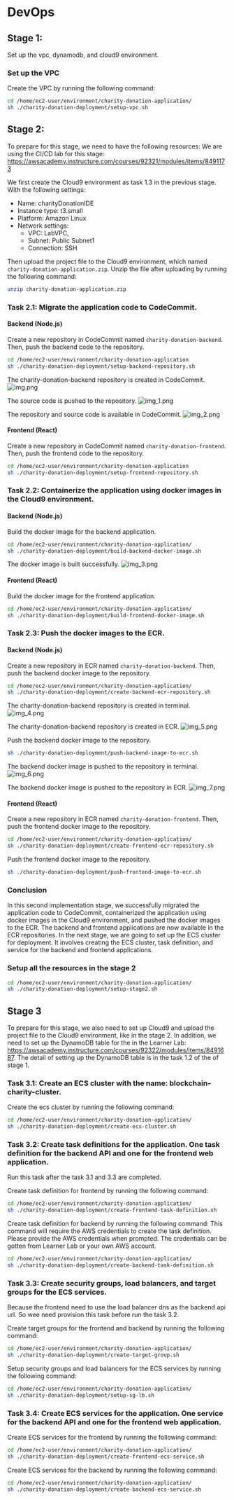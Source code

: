 # DevOps

## Stage 1:
Set up the vpc, dynamodb, and cloud9 environment.
### Set up the VPC
Create the VPC by running the following command:
```bash
cd /home/ec2-user/environment/charity-donation-application/
sh ./charity-donation-deployment/setup-vpc.sh
```

## Stage 2:

To prepare for this stage, we need to have the following resources:
We are using the CI/CD lab for this stage: https://awsacademy.instructure.com/courses/92321/modules/items/8491173

We first create the Cloud9 environment as task 1.3 in the previous stage.
With the following settings:
- Name: charityDonationIDE
- Instance type: t3.small
- Platform: Amazon Linux
- Network settings: 
  - VPC: LabVPC, 
  - Subnet: Public Subnet1 
  - Connection: SSH

Then upload the project file to the Cloud9 environment, which named `charity-donation-application.zip`.
Unzip the file after uploading by running the following command:
```bash
unzip charity-donation-application.zip
```
### Task 2.1: Migrate the application code to CodeCommit.
#### Backend (Node.js)
Create a new repository in CodeCommit named `charity-donation-backend`.
Then, push the backend code to the repository.
```bash
cd /home/ec2-user/environment/charity-donation-application
sh ./charity-donation-deployment/setup-backend-repository.sh
```

The charity-donation-backend repository is created in CodeCommit.
![img.png](images/img.png)

The source code is pushed to the repository.
![img_1.png](images/img_1.png)

The repository and source code is available in CodeCommit.
![img_2.png](images/img_2.png)

#### Frontend (React)
Create a new repository in CodeCommit named `charity-donation-frontend`.
Then, push the frontend code to the repository.
```bash
cd /home/ec2-user/environment/charity-donation-application
sh ./charity-donation-deployment/setup-frontend-repository.sh
```

### Task 2.2: Containerize the application using docker images in the Cloud9 environment.
#### Backend (Node.js)
Build the docker image for the backend application.
```bash
cd /home/ec2-user/environment/charity-donation-application/
sh ./charity-donation-deployment/build-backend-docker-image.sh
```

The docker image is built successfully.
![img_3.png](images/img_3.png)

#### Frontend (React)
Build the docker image for the frontend application.
```bash
cd /home/ec2-user/environment/charity-donation-application/
sh ./charity-donation-deployment/build-frontend-docker-image.sh
```

### Task 2.3: Push the docker images to the ECR.
#### Backend (Node.js)

Create a new repository in ECR named `charity-donation-backend`.
Then, push the backend docker image to the repository.
```bash
cd /home/ec2-user/environment/charity-donation-application/
sh ./charity-donation-deployment/create-backend-ecr-repository.sh
```

The charity-donation-backend repository is created in terminal.
![img_4.png](images/img_4.png)

The charity-donation-backend repository is created in ECR.
![img_5.png](images/img_5.png)


Push the backend docker image to the repository.
```bash
sh ./charity-donation-deployment/push-backend-image-to-ecr.sh
```

The backend docker image is pushed to the repository in terminal.
![img_6.png](images/img_6.png)

The backend docker image is pushed to the repository in ECR.
![img_7.png](images/img_7.png)

#### Frontend (React)

Create a new repository in ECR named `charity-donation-frontend`.
Then, push the frontend docker image to the repository.
```bash
cd /home/ec2-user/environment/charity-donation-application/
sh ./charity-donation-deployment/create-frontend-ecr-repository.sh
```

Push the frontend docker image to the repository.
```bash
sh ./charity-donation-deployment/push-frontend-image-to-ecr.sh
```

### Conclusion
In this second implementation stage, we successfully migrated the application code to CodeCommit, containerized the application using docker images in the Cloud9 environment, and pushed the docker images to the ECR. The backend and frontend applications are now available in the ECR repositories.
In the next stage, we are going to set up the ECS cluster for deployment. It involves creating the ECS cluster, task definition, and service for the backend and frontend applications.

### Setup all the resources in the stage 2
```bash
cd /home/ec2-user/environment/charity-donation-application/
sh ./charity-donation-deployment/setup-stage2.sh
```


## Stage 3
To prepare for this stage, we also need to set up Cloud9 and upload the project file to the Cloud9 environment, like in the stage 2.
In addition, we need to set up the DynamoDB table for the in the Learner Lab: https://awsacademy.instructure.com/courses/92322/modules/items/8491687.
The detail of setting up the DynamoDB table is in the task 1.2 of the of stage 1.

### Task 3.1: Create an ECS cluster with the name: blockchain-charity-cluster.
Create the ecs cluster by running the following command:
```bash
cd /home/ec2-user/environment/charity-donation-application/
sh ./charity-donation-deployment/create-ecs-cluster.sh
```

### Task 3.2: Create task definitions for the application. One task definition for the backend API and one for the frontend web application.
Run this task after the task 3.1 and 3.3 are completed.

Create task definition for frontend by running the following command:
```bash
cd /home/ec2-user/environment/charity-donation-application/
sh ./charity-donation-deployment/create-frontend-task-definition.sh
```

Create task definition for backend by running the following command:
This command will require the AWS credentials to create the task definition.
Please provide the AWS credentials when prompted. The credentials can be gotten from Learner Lab or your own AWS account.
```bash
cd /home/ec2-user/environment/charity-donation-application/
sh ./charity-donation-deployment/create-backend-task-definition.sh
```

### Task 3.3: Create security groups, load balancers, and target groups for the ECS services.
Because the frontend need to use the load balancer dns as the backend api url.
So wee need provision this task before run the task 3.2.

Create target groups for the frontend and backend by running the following command:
```bash
cd /home/ec2-user/environment/charity-donation-application/
sh ./charity-donation-deployment/create-target-group.sh
```

Setup security groups and load balancers for the ECS services by running the following command:
```bash
cd /home/ec2-user/environment/charity-donation-application/
sh ./charity-donation-deployment/setup-sg-lb.sh
```

### Task 3.4: Create ECS services for the application. One service for the backend API and one for the frontend web application.
Create ECS services for the frontend by running the following command:
```bash
cd /home/ec2-user/environment/charity-donation-application/
sh ./charity-donation-deployment/create-frontend-ecs-service.sh
```

Create ECS services for the backend by running the following command:
```bash
cd /home/ec2-user/environment/charity-donation-application/
sh ./charity-donation-deployment/create-backend-ecs-service.sh
```




